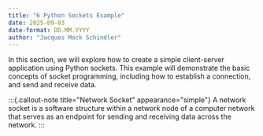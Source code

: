 ```yaml
---
title: "6 Python Sockets Example"
date: 2025-09-03
date-format: DD.MM.YYYY
author: "Jacques Mock Schindler"
---
```


In this section, we will explore how to create a simple client-server
application using Python sockets. This example will demonstrate the
basic concepts of socket programming, including how to establish a
connection, and send and receive data.

:::{.callout-note title="Network Socket" appearance="simple"}
A network socket is a software structure within a network node of a
computer network that serves as an endpoint for sending and receiving
data across the network.
:::
